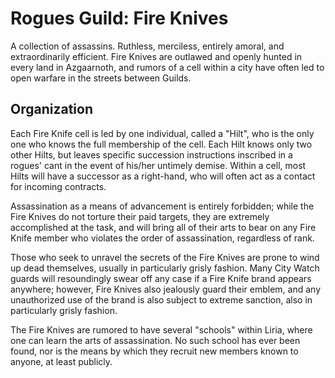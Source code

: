 # Rogues Guild: Fire Knives
A collection of assassins. Ruthless, merciless, entirely amoral, and extraordinarily efficient. Fire Knives are outlawed and openly hunted in every land in Azgaarnoth, and rumors of a cell within a city have often led to open warfare in the streets between Guilds.

## Organization
Each Fire Knife cell is led by one individual, called a "Hilt", who is the only one who knows the full membership of the cell. Each Hilt knows only two other Hilts, but leaves specific succession instructions inscribed in a rogues' cant in the event of his/her untimely demise. Within a cell, most Hilts will have a successor as a right-hand, who will often act as a contact for incoming contracts.

Assassination as a means of advancement is entirely forbidden; while the Fire Knives do not torture their paid targets, they are extremely accomplished at the task, and will bring all of their arts to bear on any Fire Knife member who violates the order of assassination, regardless of rank.

Those who seek to unravel the secrets of the Fire Knives are prone to wind up dead themselves, usually in particularly grisly fashion. Many City Watch guards will resoundingly swear off any case if a Fire Knife brand appears anywhere; however, Fire Knives also jealously guard their emblem, and any unauthorized use of the brand is also subject to extreme sanction, also in particularly grisly fashion.

The Fire Knives are rumored to have several "schools" within Liria, where one can learn the arts of assassination. No such school has ever been found, nor is the means by which they recruit new members known to anyone, at least publicly.
